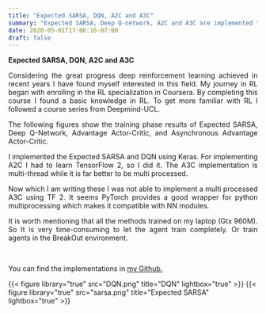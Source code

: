 ```yaml
---
title: "Expected SARSA, DQN, A2C and A3C"
summary: "Expected SARSA, Deep Q-network, A2C and A3C are implemented to solve the Cartpole problem using TensorFlow2"
date: 2020-05-01T17:06:16-07:00
draft: false
---
```

**Expected SARSA, DQN, A2C and A3C**

<div style="text-align:justify"> Considering the great progress deep reinforcement learning achieved in recent years I have found myself interested in this field. My journey in RL began with enrolling in the RL specialization in Coursera. By completing this course I found a basic knowledge in RL. To get more familiar with RL I followed a course series from Deepmind-UCL.

The following figures show the training phase results of Expected SARSA, Deep Q-Network, Advantage Actor-Critic, and Asynchronous Advantage Actor-Critic. 

I implemented the Expected SARSA and DQN using Keras. For implementing A2C I had to learn TensorFlow 2, so I did it. The A3C implementation is multi-thread while it is far better to be multi processed. 

Now which I am writing these I was not able to implement a multi processed A3C using TF 2. It seems PyTorch provides a good wrapper for python multiprocessing which makes it compatible with NN modules.

It is worth mentioning that all the methods trained on my laptop (Gtx 960M). So It is very time-consuming to let the agent train completely. Or train agents in the BreakOut environment.  </div>
<br>
<div style="text-align:justify">You can find the implementations in <a href="https://github.com/HosseinSheikhi/Cartpole">my Github.</a></div>




{{< figure library="true" src="DQN.png" title="DQN" lightbox="true" >}}
{{< figure library="true" src="sarsa.png" title="Expected SARSA" lightbox="true" >}}
